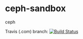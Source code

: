 # ceph-sandbox
ceph

Travis (.com) branch:
[![Build Status](https://travis-ci.com/githubfoam/ceph-sandbox.svg?branch=libvirt)](https://travis-ci.com/githubfoam/ceph-sandbox)  

